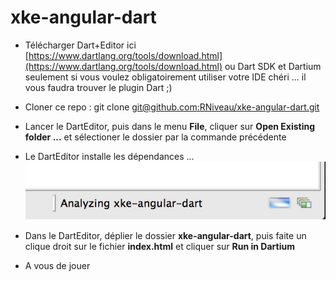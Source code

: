 xke-angular-dart
================

- Télécharger Dart+Editor ici [https://www.dartlang.org/tools/download.html](https://www.dartlang.org/tools/download.html)
ou Dart SDK et Dartium seulement si vous voulez obligatoirement utiliser votre IDE chéri ... il vous faudra trouver le plugin Dart ;)

- Cloner ce repo : git clone [git@github.com:RNiveau/xke-angular-dart.git]()

- Lancer le DartEditor, puis dans le menu __File__, cliquer sur __Open Existing folder ...__ et sélectioner le dossier par la commande précédente

- Le DartEditor installe les dépendances ... ![installing dependencies](/web/img/analazing.jpg "installing dependencies")

- Dans le DartEditor, déplier le dossier __xke-angular-dart__, puis faite un clique droit sur le fichier __index.html__ et cliquer sur __Run in Dartium__

- A vous de jouer
